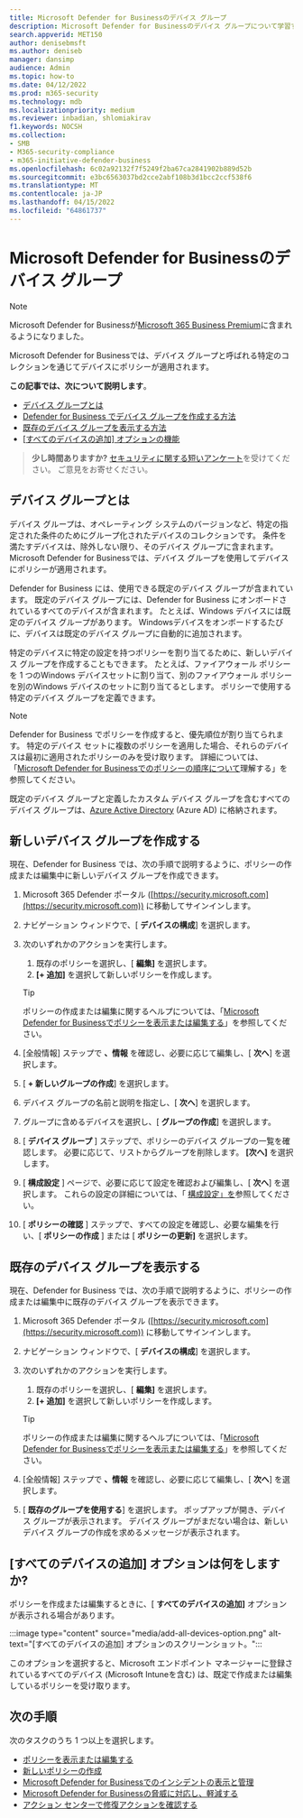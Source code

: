 ```yaml
---
title: Microsoft Defender for Businessのデバイス グループ
description: Microsoft Defender for Businessのデバイス グループについて学習する
search.appverid: MET150
author: denisebmsft
ms.author: deniseb
manager: dansimp
audience: Admin
ms.topic: how-to
ms.date: 04/12/2022
ms.prod: m365-security
ms.technology: mdb
ms.localizationpriority: medium
ms.reviewer: inbadian, shlomiakirav
f1.keywords: NOCSH
ms.collection:
- SMB
- M365-security-compliance
- m365-initiative-defender-business
ms.openlocfilehash: 6c02a92132f7f5249f2ba67ca2841902b889d52b
ms.sourcegitcommit: e3bc6563037bd2cce2abf108b3d1bcc2ccf538f6
ms.translationtype: MT
ms.contentlocale: ja-JP
ms.lasthandoff: 04/15/2022
ms.locfileid: "64861737"
---
```

# <a name="device-groups-in-microsoft-defender-for-business"></a>Microsoft Defender for Businessのデバイス グループ

> [!NOTE]
> Microsoft Defender for Businessが[Microsoft 365 Business Premium](../../business-premium/index.md)に含まれるようになりました。 

Microsoft Defender for Businessでは、デバイス グループと呼ばれる特定のコレクションを通じてデバイスにポリシーが適用されます。 

**この記事では、次について説明します**。  

- [デバイス グループとは](#what-is-a-device-group)   
- [Defender for Business でデバイス グループを作成する方法](#create-a-new-device-group)
- [既存のデバイス グループを表示する方法](#view-an-existing-device-group)
- [[すべてのデバイスの追加] オプションの機能](#what-does-the-add-all-devices-option-do)

>
> **少し時間ありますか?**
> <a href="https://microsoft.qualtrics.com/jfe/form/SV_0JPjTPHGEWTQr4y" target="_blank">セキュリティに関する短いアンケート</a>を受けてください。 ご意見をお寄せください。
>

## <a name="what-is-a-device-group"></a>デバイス グループとは

デバイス グループは、オペレーティング システムのバージョンなど、特定の指定された条件のためにグループ化されたデバイスのコレクションです。 条件を満たすデバイスは、除外しない限り、そのデバイス グループに含まれます。 Microsoft Defender for Businessでは、デバイス グループを使用してデバイスにポリシーが適用されます。

Defender for Business には、使用できる既定のデバイス グループが含まれています。 既定のデバイス グループには、Defender for Business にオンボードされているすべてのデバイスが含まれます。 たとえば、Windows デバイスには既定のデバイス グループがあります。 Windowsデバイスをオンボードするたびに、デバイスは既定のデバイス グループに自動的に追加されます。

特定のデバイスに特定の設定を持つポリシーを割り当てるために、新しいデバイス グループを作成することもできます。 たとえば、ファイアウォール ポリシーを 1 つのWindows デバイスセットに割り当て、別のファイアウォール ポリシーを別のWindows デバイスのセットに割り当てるとします。 ポリシーで使用する特定のデバイス グループを定義できます。

> [!NOTE]
> Defender for Business でポリシーを作成すると、優先順位が割り当てられます。 特定のデバイス セットに複数のポリシーを適用した場合、それらのデバイスは最初に適用されたポリシーのみを受け取ります。 詳細については、「[Microsoft Defender for Businessでのポリシーの順序について](mdb-policy-order.md)理解する」を参照してください。

既定のデバイス グループと定義したカスタム デバイス グループを含むすべてのデバイス グループは、[Azure Active Directory](/azure/active-directory/fundamentals/active-directory-whatis) (Azure AD) に格納されます。

## <a name="create-a-new-device-group"></a>新しいデバイス グループを作成する

現在、Defender for Business では、次の手順で説明するように、ポリシーの作成または編集中に新しいデバイス グループを作成できます。 

1. Microsoft 365 Defender ポータル ([https://security.microsoft.com](https://security.microsoft.com)) に移動してサインインします。

2. ナビゲーション ウィンドウで、[ **デバイスの構成**] を選択します。 

3. 次のいずれかのアクションを実行します。

    1. 既存のポリシーを選択し、[ **編集]** を選択します。
    2. **[+ 追加]** を選択して新しいポリシーを作成します。

    > [!TIP]
    > ポリシーの作成または編集に関するヘルプについては、「[Microsoft Defender for Businessでポリシーを表示または編集する](mdb-view-edit-policies.md)」を参照してください。

4. [全般情報] ステップで **、情報** を確認し、必要に応じて編集し、[ **次へ**] を選択します。

5. [ **+ 新しいグループの作成**] を選択します。 

6. デバイス グループの名前と説明を指定し、[ **次へ**] を選択します。

7. グループに含めるデバイスを選択し、[ **グループの作成**] を選択します。

8. [ **デバイス グループ** ] ステップで、ポリシーのデバイス グループの一覧を確認します。 必要に応じて、リストからグループを削除します。 **[次へ]** を選択します。

9. [ **構成設定** ] ページで、必要に応じて設定を確認および編集し、[ **次へ**] を選択します。 これらの設定の詳細については、「 [構成設定」を](mdb-next-gen-configuration-settings.md)参照してください。

10. [ **ポリシーの確認** ] ステップで、すべての設定を確認し、必要な編集を行い、[ **ポリシーの作成** ] または [ **ポリシーの更新]** を選択します。

## <a name="view-an-existing-device-group"></a>既存のデバイス グループを表示する

現在、Defender for Business では、次の手順で説明するように、ポリシーの作成または編集中に既存のデバイス グループを表示できます。 

1. Microsoft 365 Defender ポータル ([https://security.microsoft.com](https://security.microsoft.com)) に移動してサインインします。

2. ナビゲーション ウィンドウで、[ **デバイスの構成**] を選択します。 

3. 次のいずれかのアクションを実行します。

    1. 既存のポリシーを選択し、[ **編集]** を選択します。
    2. **[+ 追加]** を選択して新しいポリシーを作成します。

    > [!TIP]
    > ポリシーの作成または編集に関するヘルプについては、「[Microsoft Defender for Businessでポリシーを表示または編集する](mdb-view-edit-policies.md)」を参照してください。

4. [全般情報] ステップで **、情報** を確認し、必要に応じて編集し、[ **次へ**] を選択します。

5. [ **既存のグループを使用する**] を選択します。 ポップアップが開き、デバイス グループが表示されます。 デバイス グループがまだない場合は、新しいデバイス グループの作成を求めるメッセージが表示されます。

## <a name="what-does-the-add-all-devices-option-do"></a>[すべてのデバイスの追加] オプションは何をしますか?

ポリシーを作成または編集するときに、[ **すべてのデバイスの追加]** オプションが表示される場合があります。

:::image type="content" source="media/add-all-devices-option.png" alt-text="[すべてのデバイスの追加] オプションのスクリーンショット。":::

このオプションを選択すると、Microsoft エンドポイント マネージャーに登録されているすべてのデバイス (Microsoft Intuneを含む) は、既定で作成または編集しているポリシーを受け取ります。 

## <a name="next-steps"></a>次の手順

次のタスクのうち 1 つ以上を選択します。

- [ポリシーを表示または編集する](mdb-view-edit-policies.md)
- [新しいポリシーの作成](mdb-create-new-policy.md)
- [Microsoft Defender for Businessでのインシデントの表示と管理](mdb-view-manage-incidents.md)
- [Microsoft Defender for Businessの脅威に対応し、軽減する](mdb-respond-mitigate-threats.md)
- [アクション センターで修復アクションを確認する](mdb-review-remediation-actions.md)